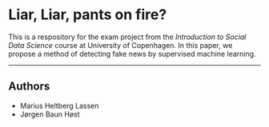 # Liar, Liar, pants on fire?

This is a respository for the exam project from the *Introduction to Social Data Science* course at University of Copenhagen. In this paper, we propose a method of detecting fake news by supervised machine learning. 

---
## Authors
* Marius Heltberg Lassen
* Jørgen Baun Høst
